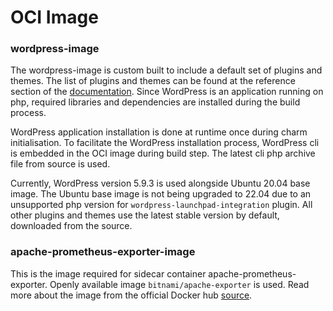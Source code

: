 # OCI Image

### wordpress-image

The wordpress-image is custom built to include a default set of plugins and themes. The list of
plugins and themes can be found at the reference section of the
[documentation](https://charmhub.io/wordpress-k8s/docs/reference?channel=edge). Since WordPress is
an application running on php, required libraries and dependencies are installed during the build
process.

WordPress application installation is done at runtime once during charm initialisation.
To facilitate the WordPress installation process, WordPress cli is embedded in the OCI image during
build step. The latest cli php archive file from source is used.

Currently, WordPress version 5.9.3 is used alongside Ubuntu 20.04 base image. The Ubuntu base image
is not being upgraded to 22.04 due to an unsupported php version for
`wordpress-launchpad-integration` plugin. All other plugins and themes use the latest stable
version by default, downloaded from the source.

### apache-prometheus-exporter-image

This is the image required for sidecar container apache-prometheus-exporter. Openly available image
`bitnami/apache-exporter` is used. Read more about the image from the official Docker hub
[source](https://hub.docker.com/r/bitnami/apache-exporter/).
